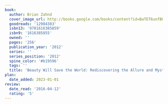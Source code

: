 ```yaml
---
book:
  author: Brian Zahnd
  cover_image_url: http://books.google.com/books/content?id=BaTET6unfBQC&printsec=frontcover&img=1&zoom=1&edge=curl&source=gbs_api
  goodreads: '12984383'
  isbn13: '9781616385859'
  isbn9: '1616385855'
  owned: ''
  pages: '256'
  publication_year: '2012'
  series: ''
  series_position: '2012'
  spine_color: '#b19596'
  tags: ''
  title: 'Beauty Will Save the World: Rediscovering the Allure and Mystery of Christianity'
plan:
  date_added: 2023-01-01
review:
  date_read: '2016-04-12'
  rating: '5'
---
```

